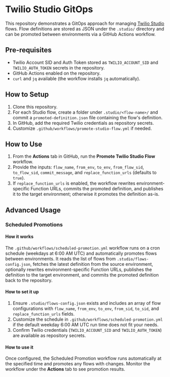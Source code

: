 # Twilio Studio GitOps

This repository demonstrates a GitOps approach for managing [Twilio Studio](https://www.twilio.com/studio) flows. Flow definitions are stored as JSON under the `.studio/` directory and can be promoted between environments via a GitHub Actions workflow.

## Pre-requisites

- Twilio Account SID and Auth Token stored as `TWILIO_ACCOUNT_SID` and `TWILIO_AUTH_TOKEN` secrets in the repository.
- GitHub Actions enabled on the repository.
- `curl` and `jq` available (the workflow installs `jq` automatically).

## How to Setup

1. Clone this repository.
2. For each Studio flow, create a folder under `.studio/<flow-name>/` and commit a `promoted-definition.json` file containing the flow's definition.
3. In GitHub, add the required Twilio credentials as repository secrets.
4. Customize `.github/workflows/promote-studio-flow.yml` if needed.

## How to Use

1. From the **Actions** tab in GitHub, run the **Promote Twilio Studio Flow** workflow.
2. Provide the inputs: `flow_name`, `from_env`, `to_env`, `from_flow_sid`, `to_flow_sid`, `commit_message`, and `replace_function_urls` (defaults to `true`).
3. If `replace_function_urls` is enabled, the workflow rewrites environment-specific Function URLs, commits the promoted definition, and publishes it to the target environment; otherwise it promotes the definition as-is.

## Advanced Usage

### Scheduled Promotions

#### How it works

The `.github/workflows/scheduled-promotion.yml` workflow runs on a cron schedule (weekdays at 6:00 AM UTC) and automatically promotes flows between environments. It reads the list of flows from `.studio/flows-config.json`, fetches the latest definition from the source environment, optionally rewrites environment-specific Function URLs, publishes the definition to the target environment, and commits the promoted definition back to the repository.

#### How to set it up

1. Ensure `.studio/flows-config.json` exists and includes an array of flow configurations with `flow_name`, `from_env`, `to_env`, `from_sid`, `to_sid`, and `replace_function_urls` fields.
2. Customize the schedule in `.github/workflows/scheduled-promotion.yml` if the default weekday 6:00 AM UTC run time does not fit your needs.
3. Confirm Twilio credentials (`TWILIO_ACCOUNT_SID` and `TWILIO_AUTH_TOKEN`) are available as repository secrets.

#### How to use it

Once configured, the Scheduled Promotion workflow runs automatically at the specified time and promotes any flows with changes. Monitor the workflow under the **Actions** tab to see promotion results.

